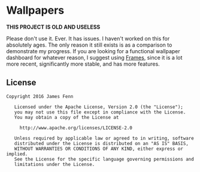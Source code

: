 # Wallpapers

**THIS PROJECT IS OLD AND USELESS**

Please don't use it. Ever. It has issues.
I haven't worked on this for absolutely ages. The only reason it still exists is as a comparison to demonstrate my progress. If you are looking for a functional wallpaper dashboard for whatever reason, I suggest using [Frames](https://github.com/jahirfiquitiva/Frames), since it is a lot more recent, significantly more stable, and has more features.

## License

```
Copyright 2016 James Fenn

   Licensed under the Apache License, Version 2.0 (the "License");
   you may not use this file except in compliance with the License.
   You may obtain a copy of the License at

     http://www.apache.org/licenses/LICENSE-2.0

   Unless required by applicable law or agreed to in writing, software
   distributed under the License is distributed on an "AS IS" BASIS,
   WITHOUT WARRANTIES OR CONDITIONS OF ANY KIND, either express or implied.
   See the License for the specific language governing permissions and
   limitations under the License.
```

